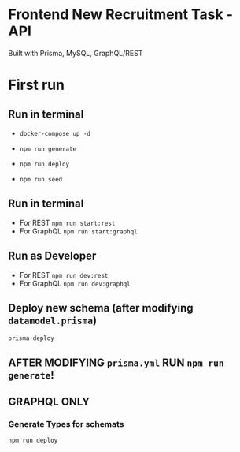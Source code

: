 # Frontend New Recruitment Task - API
Built with Prisma, MySQL, GraphQL/REST

# First run

## Run in terminal 
* `docker-compose up -d`

* `npm run generate`

* `npm run deploy`

* `npm run seed`


## Run in terminal 
* For REST `npm run start:rest`
* For GraphQL `npm run start:graphql`


## Run as Developer 
* For REST `npm run dev:rest`
* For GraphQL `npm run dev:graphql`

## Deploy new schema (after modifying `datamodel.prisma`)
`prisma deploy`

## AFTER MODIFYING `prisma.yml` RUN `npm run generate`!

## GRAPHQL ONLY
### Generate Types for schemats
`npm run deploy`
